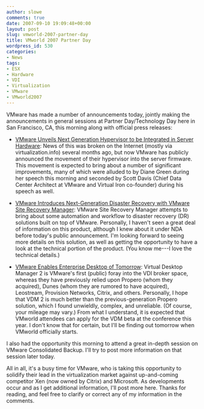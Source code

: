 ```yaml
---
author: slowe
comments: true
date: 2007-09-10 19:09:48+00:00
layout: post
slug: vmworld-2007-partner-day
title: VMworld 2007 Partner Day
wordpress_id: 530
categories:
- News
tags:
- ESX
- Hardware
- VDI
- Virtualization
- VMware
- VMworld2007
---
```


VMware has made a number of announcements today, jointly making the announcements in general sessions at Partner Day/Technology Day here in San Francisco, CA, this morning along with official press releases:

* [VMware Unveils Next Generation Hypervisor to be Integrated in Server Hardware](http://www.vmware.com/company/news/releases/esx3i.html): News of this was broken on the Internet (mostly via virtualization.info) several months ago, but now VMware has publicly announced the movement of their hypervisor into the server firmware. This movement is expected to bring about a number of significant improvements, many of which were alluded to by Diane Green during her speech this morning and seconded by Scott Davis (Chief Data Center Architect at VMware and Virtual Iron co-founder) during his speech as well.

* [VMware Introduces Next-Generation Disaster Recovery with VMware Site Recovery Manager](http://www.vmware.com/company/news/releases/srm.html): VMware Site Recovery Manager attempts to bring about some automation and workflow to disaster recovery (DR) solutions built on top of VMware. Personally, I haven't seen a great deal of information on this product, although I knew about it under NDA before today's public announcement. I'm looking forward to seeing more details on this solution, as well as getting the opportunity to have a look at the technical portion of the product. (You know me---I love the technical details.)

* [VMware Enables Enterprise Desktop of Tomorrow](http://www.vmware.com/company/news/releases/vdm.html): Virtual Desktop Manager 2 is VMware's first (public) foray into the VDI broker space, whereas they have previously relied upon Propero (whom they acquired), Dunes (whom they are rumored to have acquired), Leostream, Provision Networks, Citrix, and others. Personally, I hope that VDM 2 is much better than the previous-generation Propero solution, which I found unwieldly, complex, and unreliable. (Of course, your mileage may vary.) From what I understand, it is expected that VMworld attendees can apply for the VDM beta at the conference this year. I don't know that for certain, but I'll be finding out tomorrow when VMworld officially starts.

I also had the opportunity this morning to attend a great in-depth session on VMware Consolidated Backup. I'll try to post more information on that session later today.

All in all, it's a busy time for VMware, who is taking this opportunity to solidify their lead in the virtualization market against up-and-coming competitor Xen (now owned by Citrix) and Microsoft. As developments occur and as I get additional information, I'll post more here. Thanks for reading, and feel free to clarify or correct any of my information in the comments.
